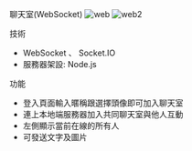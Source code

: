 聊天室(WebSocket)
![web](https://github.com/PengYuan-Chen/chatroom/assets/56713107/a4f118e7-21ef-4019-8957-da32a227994a)
![web2](https://github.com/PengYuan-Chen/chatroom/assets/56713107/a5097700-1c1f-4c0d-b655-9eb47db4d32c)

技術
- WebSocket 、 Socket.IO
- 服務器架設: Node.js

功能
- 登入頁面輸入暱稱跟選擇頭像即可加入聊天室
- 連上本地端服務器加入共同聊天室與他人互動
- 左側顯示當前在線的所有人
- 可發送文字及圖片

 
